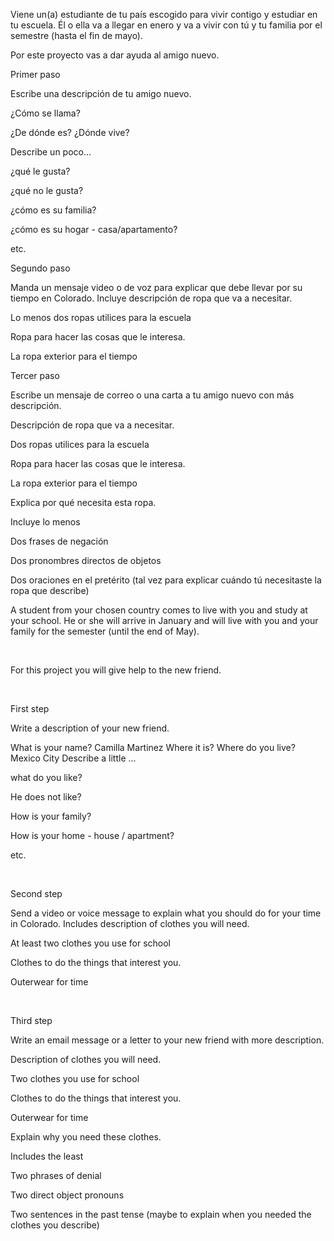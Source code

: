 Viene un(a) estudiante de tu país escogido para vivir contigo y estudiar en tu escuela. Él o ella va a llegar en enero y va a vivir con tú y tu familia por el semestre (hasta el fin de mayo).

 

Por este proyecto vas a dar ayuda al amigo nuevo. 

 

Primer paso 

Escribe una descripción de tu amigo nuevo.

¿Cómo se llama?

¿De dónde es? ¿Dónde vive?

Describe un poco…

¿qué le gusta?

¿qué no le gusta?

¿cómo es su familia?

¿cómo es su hogar - casa/apartamento?

etc.

 

Segundo paso 

Manda un mensaje video o de voz para explicar que debe llevar por su tiempo en Colorado. Incluye descripción de ropa que va a necesitar. 

Lo menos dos ropas utilices para la escuela

Ropa para hacer las cosas que le interesa.

La ropa exterior para el tiempo

 

Tercer paso 

Escribe un mensaje de correo o una carta a tu amigo nuevo con más descripción. 

Descripción de ropa que va a necesitar. 

Dos ropas utilices para la escuela

Ropa para hacer las cosas que le interesa.

La ropa exterior para el tiempo

Explica por qué necesita esta ropa.

Incluye lo menos

Dos frases de negación

Dos pronombres directos de objetos

Dos oraciones en el pretérito (tal vez para explicar cuándo tú necesitaste la ropa que describe)


A student from your chosen country comes to live with you and study at your school. He or she will arrive in January and will live with you and your family for the semester (until the end of May).

 

For this project you will give help to the new friend.

 

First step

Write a description of your new friend.

What is your name?
Camilla Martinez
Where it is? Where do you live?
Mexico City
Describe a little ...

what do you like?

He does not like?

How is your family?

How is your home - house / apartment?

etc.

 

Second step

Send a video or voice message to explain what you should do for your time in Colorado. Includes description of clothes you will need.

At least two clothes you use for school

Clothes to do the things that interest you.

Outerwear for time

 

Third step

Write an email message or a letter to your new friend with more description.

Description of clothes you will need.

Two clothes you use for school

Clothes to do the things that interest you.

Outerwear for time

Explain why you need these clothes.

Includes the least

Two phrases of denial

Two direct object pronouns

Two sentences in the past tense (maybe to explain when you needed the clothes you describe)
